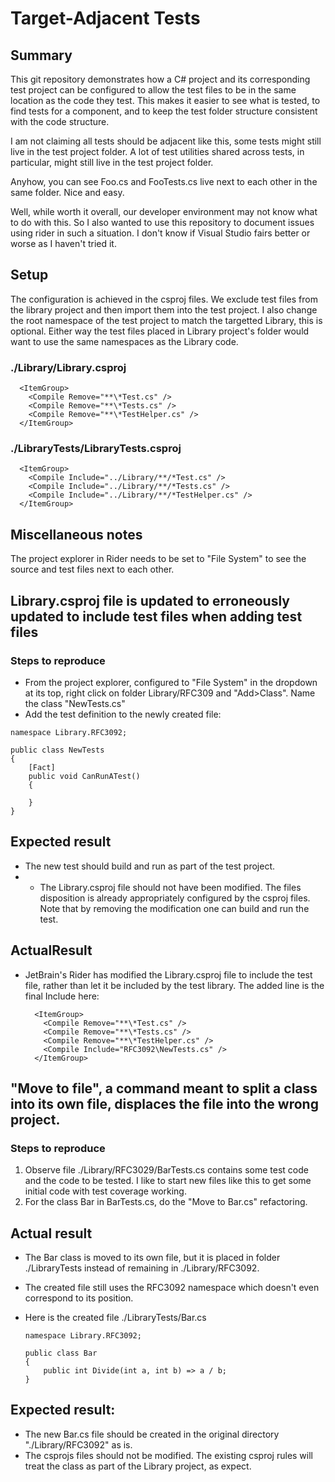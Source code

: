 ﻿# Target-Adjacent Tests

## Summary

This git repository demonstrates how a C# project and its corresponding test project can be configured to allow the test files to be in the same location as the code they test. This makes it easier to see what is tested, to find tests for a component, and to keep the test folder structure consistent with the code structure.

I am not claiming all tests should be adjacent like this, some tests might still live in the test project folder. A lot of test utilities shared across tests, in particular, might still live in the test project folder.

Anyhow, you can see Foo.cs and FooTests.cs live next to each other in the same folder. Nice and easy.

Well, while worth it overall, our developer environment may not know what to do with this. So I also wanted to use this repository to document issues using rider in such a situation. I don't know if Visual Studio fairs better or worse as I haven't tried it.

## Setup

The configuration is achieved in the csproj files. We exclude test files from the library project and then import them into the test project. I also change the root namespace of the test project to match the targetted Library, this is optional. Either way the test files placed in Library project's folder would want to use the same namespaces as the Library code. 

### ./Library/Library.csproj
```
  <ItemGroup>
    <Compile Remove="**\*Test.cs" />
    <Compile Remove="**\*Tests.cs" />
    <Compile Remove="**\*TestHelper.cs" />
  </ItemGroup>
```
### ./LibraryTests/LibraryTests.csproj
```
  <ItemGroup>
    <Compile Include="../Library/**/*Test.cs" />
    <Compile Include="../Library/**/*Tests.cs" />
    <Compile Include="../Library/**/*TestHelper.cs" />
  </ItemGroup>
```


## Miscellaneous notes

The project explorer in Rider needs to be set to "File System" to see the source and test files next to each other.

## Library.csproj file is updated to erroneously updated to include test files when adding test files

### Steps to reproduce

- From the project explorer, configured to "File System" in the dropdown at its top, right click on folder Library/RFC309 and "Add>Class". Name the class "NewTests.cs"
- Add the test definition to the newly created file:
```
namespace Library.RFC3092;

public class NewTests
{
	[Fact]
	public void CanRunATest()
	{
		
	}
}
```

## Expected result

- The new test should build and run as part of the test project.
- - The Library.csproj file should not have been modified. The files disposition is already appropriately configured by the csproj files. Note that by removing the modification one can build and run the test.

## ActualResult

- JetBrain's Rider has modified the Library.csproj file to include the test file, rather than let it be included by the test library. The added line is the final Include here:
    ```
      <ItemGroup>
        <Compile Remove="**\*Test.cs" />
        <Compile Remove="**\*Tests.cs" />
        <Compile Remove="**\*TestHelper.cs" />
        <Compile Include="RFC3092\NewTests.cs" />
      </ItemGroup>
    ```
  
## "Move to file", a command meant to split a class into its own file, displaces the file into the wrong project.

### Steps to reproduce

1. Observe file ./Library/RFC3029/BarTests.cs contains some test code and the code to be tested. I like to start new files like this to get some initial code with test coverage working.
2. For the class Bar in BarTests.cs, do the "Move to Bar.cs" refactoring.

## Actual result

- The Bar class is moved to its own file, but it is placed in folder ./LibraryTests instead of remaining in ./Library/RFC3092.
- The created file still uses the RFC3092 namespace which doesn't even correspond to its position.

- Here is the created file ./LibraryTests/Bar.cs
  ```
  namespace Library.RFC3092;
  
  public class Bar
  {
      public int Divide(int a, int b) => a / b;
  }
  ```
  
## Expected result:

- The new Bar.cs file should be created in the original directory "./Library/RFC3092" as is.
- The csprojs files should not be modified. The existing csproj rules will treat the class as part of the Library project, as expect.